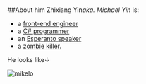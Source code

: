 ﻿#
##About him
Zhixiang Yin<span class="badge">_aka. Michael Yin_</span> is:

* a [front-end engineer](http://fee.zhixiang.in/)
* a [C# programmer](Programming.en)
* an [Esperanto speaker](Esperanto.en)
* a [zombie killer.](http://steamcommunity.com/id/layerssss)

He looks like↓

<span class="thumbnail" style="float:left;">![mikelo](/img/photo.jpg)</span>